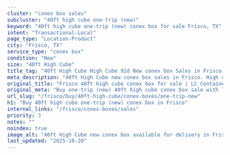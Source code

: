 ```yaml
---
cluster: "conex box sales"
subcluster: "40ft high cube one-trip (new)"
keyword: "40ft high cube one-trip (new) conex box for sale Frisco, TX"
intent: "Transactional-Local"
page_type: "Location-Product"
city: "Frisco, TX"
service_type: "conex box"
condition: "New"
size: "40ft High Cube"
title_tag: "40ft High Cube High Cube 92d New conex box Sales in Frisco | LC Container"
meta_description: "40ft High Cube new conex box sales in Frisco. High cube containers with extra height. Fast delivery, competitive pricing. Serving conex boxes area. Quote ID: AQF. Call (214) 524-4168 for your free quote today."
original_title: "Frisco 40ft high cube conex box for sale | LC Container"
original_meta: "Buy one-trip (new) 40ft high cube conex box sale with local delivery in Frisco, TX. LC Container — local Since 2003. Request a fast quote today."
url_slug: "/frisco/buy/40ft-high-cube/conex-boxes/one-trip-new"
h1: "Buy 40ft high cube one-trip (new) conex box in Frisco"
internal_links: "/frisco/conex-boxes/sales"
priority: 3
notes: ""
noindex: true
image_alt: "40ft High Cube new conex box available for delivery in Frisco"
last_updated: "2025-10-20"
---
```


<!-- TODO: Add unique city/inventory copy, images, and internal links here. -->
